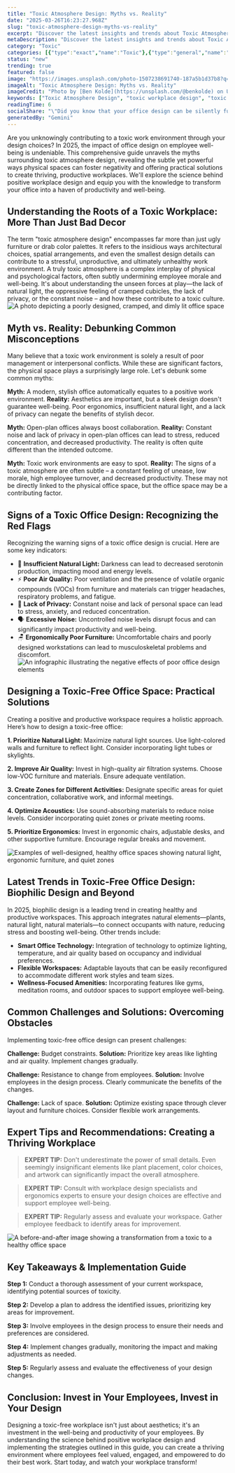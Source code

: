 ```yaml
---
title: "Toxic Atmosphere Design: Myths vs. Reality"
date: "2025-03-26T16:23:27.968Z"
slug: "toxic-atmosphere-design-myths-vs-reality"
excerpt: "Discover the latest insights and trends about Toxic Atmosphere Design. This comprehensive guide covers everything you need to know about Toxic Atmosphere Design in 2025."
metaDescription: "Discover the latest insights and trends about Toxic Atmosphere Design. This comprehensive guide covers everything you need to know about Toxic Atmosphere D..."
category: "Toxic"
categories: [{"type":"exact","name":"Toxic"},{"type":"general","name":"Workplace Dynamics"},{"type":"medium","name":"Team Management"},{"type":"specific","name":"Communication Styles"},{"type":"niche","name":"Conflict Resolution"}]
status: "new"
trending: true
featured: false
image: "https://images.unsplash.com/photo-1507238691740-187a5b1d37b8?q=85&w=1200&fit=max&fm=webp&auto=compress"
imageAlt: "Toxic Atmosphere Design: Myths vs. Reality"
imageCredit: "Photo by [Ben Kolde](https://unsplash.com/@benkolde) on Unsplash"
keywords: ["Toxic Atmosphere Design", "toxic workplace design", "toxic work environment design", "creating a toxic atmosphere", "designing a toxic office space", "how to avoid toxic office design", "toxic office design solutions", "improve workplace atmosphere design", "signs of toxic office design", "best practices toxic-free office design"]
readingTime: 6
socialShare: "\"Did you know that your office design can be silently fueling a toxic work environment?  Learn how to transform your space into a haven of productivity and well-being.\""
generatedBy: "Gemini"
---
```




Are you unknowingly contributing to a toxic work environment through your design choices?  In 2025, the impact of office design on employee well-being is undeniable.  This comprehensive guide unravels the myths surrounding toxic atmosphere design, revealing the subtle yet powerful ways physical spaces can foster negativity and offering practical solutions to create thriving, productive workplaces.  We'll explore the science behind positive workplace design and equip you with the knowledge to transform your office into a haven of productivity and well-being.

## Understanding the Roots of a Toxic Workplace: More Than Just Bad Decor

The term "toxic atmosphere design" encompasses far more than just ugly furniture or drab color palettes.  It refers to the insidious ways architectural choices, spatial arrangements, and even the smallest design details can contribute to a stressful, unproductive, and ultimately unhealthy work environment.  A truly toxic atmosphere is a complex interplay of physical and psychological factors, often subtly undermining employee morale and well-being.  It's about understanding the unseen forces at play—the lack of natural light, the oppressive feeling of cramped cubicles, the lack of privacy, or the constant noise – and how these contribute to a toxic culture.  ![A photo depicting a poorly designed, cramped, and dimly lit office space](https://images.unsplash.com/photo-1476357471311-43c0db9fb2b4?q=85&w=1200&fit=max&fm=webp&auto=compress)

## Myth vs. Reality: Debunking Common Misconceptions

Many believe that a toxic work environment is solely a result of poor management or interpersonal conflicts. While these are significant factors, the physical space plays a surprisingly large role. Let's debunk some common myths:

**Myth:**  A modern, stylish office automatically equates to a positive work environment.
**Reality:**  Aesthetics are important, but a sleek design doesn't guarantee well-being. Poor ergonomics, insufficient natural light, and a lack of privacy can negate the benefits of stylish decor.

**Myth:**  Open-plan offices always boost collaboration.
**Reality:** Constant noise and lack of privacy in open-plan offices can lead to stress, reduced concentration, and decreased productivity.  The reality is often quite different than the intended outcome.

**Myth:**  Toxic work environments are easy to spot.
**Reality:** The signs of a toxic atmosphere are often subtle – a constant feeling of unease, low morale, high employee turnover, and decreased productivity.  These may not be directly linked to the physical office space, but the office space may be a contributing factor.

## Signs of a Toxic Office Design: Recognizing the Red Flags

Recognizing the warning signs of a toxic office design is crucial. Here are some key indicators:

* 🔑 **Insufficient Natural Light:**  Darkness can lead to decreased serotonin production, impacting mood and energy levels.
* ⚡ **Poor Air Quality:**  Poor ventilation and the presence of volatile organic compounds (VOCs) from furniture and materials can trigger headaches, respiratory problems, and fatigue.
* 🚫 **Lack of Privacy:**  Constant noise and lack of personal space can lead to stress, anxiety, and reduced concentration.
* 🗣️ **Excessive Noise:**  Uncontrolled noise levels disrupt focus and can significantly impact productivity and well-being.
* 🪑 **Ergonomically Poor Furniture:**  Uncomfortable chairs and poorly designed workstations can lead to musculoskeletal problems and discomfort.
![An infographic illustrating the negative effects of poor office design elements](https://images.unsplash.com/photo-1534670007418-fbb7f6cf32c3?q=85&w=1200&fit=max&fm=webp&auto=compress)

## Designing a Toxic-Free Office Space: Practical Solutions

Creating a positive and productive workspace requires a holistic approach. Here’s how to design a toxic-free office:

**1. Prioritize Natural Light:** Maximize natural light sources.  Use light-colored walls and furniture to reflect light.  Consider incorporating light tubes or skylights.

**2. Improve Air Quality:** Invest in high-quality air filtration systems. Choose low-VOC furniture and materials.  Ensure adequate ventilation.

**3. Create Zones for Different Activities:** Designate specific areas for quiet concentration, collaborative work, and informal meetings.

**4. Optimize Acoustics:** Use sound-absorbing materials to reduce noise levels.  Consider incorporating quiet zones or private meeting rooms.

**5. Prioritize Ergonomics:** Invest in ergonomic chairs, adjustable desks, and other supportive furniture.  Encourage regular breaks and movement.

![Examples of well-designed, healthy office spaces showing natural light, ergonomic furniture, and quiet zones](https://images.unsplash.com/photo-1507238691740-187a5b1d37b8?q=85&w=1200&fit=max&fm=webp&auto=compress)

## Latest Trends in Toxic-Free Office Design: Biophilic Design and Beyond

In 2025, biophilic design is a leading trend in creating healthy and productive workspaces.  This approach integrates natural elements—plants, natural light, natural materials—to connect occupants with nature, reducing stress and boosting well-being.  Other trends include:

* **Smart Office Technology:**  Integration of technology to optimize lighting, temperature, and air quality based on occupancy and individual preferences.
* **Flexible Workspaces:**  Adaptable layouts that can be easily reconfigured to accommodate different work styles and team sizes.
* **Wellness-Focused Amenities:**  Incorporating features like gyms, meditation rooms, and outdoor spaces to support employee well-being.

## Common Challenges and Solutions: Overcoming Obstacles

Implementing toxic-free office design can present challenges:

**Challenge:** Budget constraints.
**Solution:** Prioritize key areas like lighting and air quality.  Implement changes gradually.

**Challenge:** Resistance to change from employees.
**Solution:**  Involve employees in the design process.  Clearly communicate the benefits of the changes.

**Challenge:**  Lack of space.
**Solution:** Optimize existing space through clever layout and furniture choices.  Consider flexible work arrangements.

## Expert Tips and Recommendations:  Creating a Thriving Workplace

> **EXPERT TIP:**  Don't underestimate the power of small details.  Even seemingly insignificant elements like plant placement, color choices, and artwork can significantly impact the overall atmosphere.

> **EXPERT TIP:** Consult with workplace design specialists and ergonomics experts to ensure your design choices are effective and support employee well-being.

> **EXPERT TIP:** Regularly assess and evaluate your workspace. Gather employee feedback to identify areas for improvement.

![A before-and-after image showing a transformation from a toxic to a healthy office space](https://images.unsplash.com/photo-1506097425191-7ad538b29cef?q=85&w=1200&fit=max&fm=webp&auto=compress)

## Key Takeaways & Implementation Guide

**Step 1:** Conduct a thorough assessment of your current workspace, identifying potential sources of toxicity.

**Step 2:** Develop a plan to address the identified issues, prioritizing key areas for improvement.

**Step 3:**  Involve employees in the design process to ensure their needs and preferences are considered.

**Step 4:**  Implement changes gradually, monitoring the impact and making adjustments as needed.

**Step 5:** Regularly assess and evaluate the effectiveness of your design changes.

## Conclusion: Invest in Your Employees, Invest in Your Design

Designing a toxic-free workplace isn't just about aesthetics; it's an investment in the well-being and productivity of your employees. By understanding the science behind positive workplace design and implementing the strategies outlined in this guide, you can create a thriving environment where employees feel valued, engaged, and empowered to do their best work.  Start today, and watch your workplace transform!

